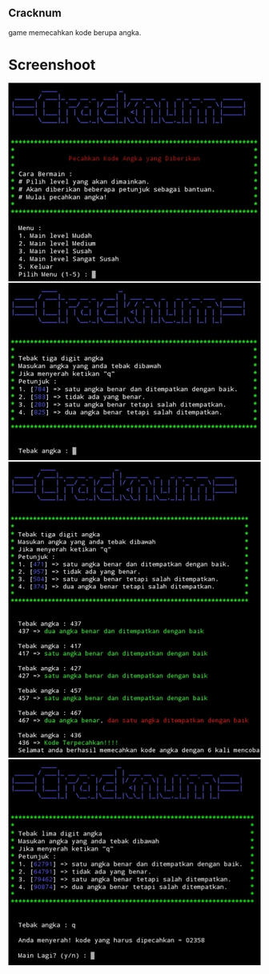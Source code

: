 ## Cracknum
game memecahkan kode berupa angka.

# Screenshoot

![Main Menu](img/01.jpg?raw=true "Main Menu")
![Game Mudah](img/02.jpg?raw=true "Game Mudah")
![Game Menang](img/03.jpg?raw=true "Game Menenang")
![Game Menyerah](img/04.jpg?raw=true "Game Menyerah")
